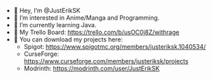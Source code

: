 - 👋 Hey, I’m @JustErikSK
- 👀 I’m interested in Anime/Manga and Programming.
- 🌱 I’m currently learning Java.
- 📝 My Trello Board: https://trello.com/b/usOC0j8Z/withrage
- 📁 You can download my projects here:
  - Spigot: https://www.spigotmc.org/members/justeriksk.1040534/
  - CurseForge: https://www.curseforge.com/members/justeriksk/projects
  - Modrinth: https://modrinth.com/user/JustErikSK

<!---
JustErikSK/JustErikSK is a ✨ special ✨ repository because its `README.md` (this file) appears on your GitHub profile.
You can click the Preview link to take a look at your changes.
--->
